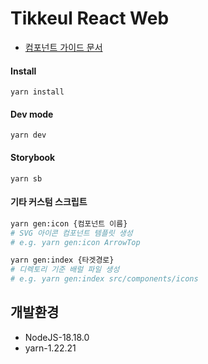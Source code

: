 # Tikkeul React Web

- [컴포넌트 가이드 문서](https://66c405b6b83833a9c5e7136e-xxmbcdsxlq.chromatic.com/?path=/docs/example-button--docs)

#### Install

```
yarn install
```

#### Dev mode

```
yarn dev
```

#### Storybook

```
yarn sb
```

#### 기타 커스텀 스크립트

```bash
yarn gen:icon {컴포넌트 이름}  
# SVG 아이콘 컴포넌트 템플릿 생성
# e.g. yarn gen:icon ArrowTop  

yarn gen:index {타겟경로}  
# 디렉토리 기준 배럴 파일 생성
# e.g. yarn gen:index src/components/icons
```

## 개발환경

- NodeJS-18.18.0
- yarn-1.22.21
